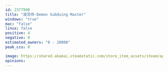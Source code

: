```yaml
---
id: 2377990
title: "渡灵师-Demon Subduing Master"
windows: "true"
mac: "false"
linux: false
positive: 4
negative: 0
estimated_owners: "0 - 20000"
peak_ccu: 0

image: https://shared.akamai.steamstatic.com/store_item_assets/steam/apps/2377990/header.jpg?t=1682853461
opinions:
---
```

